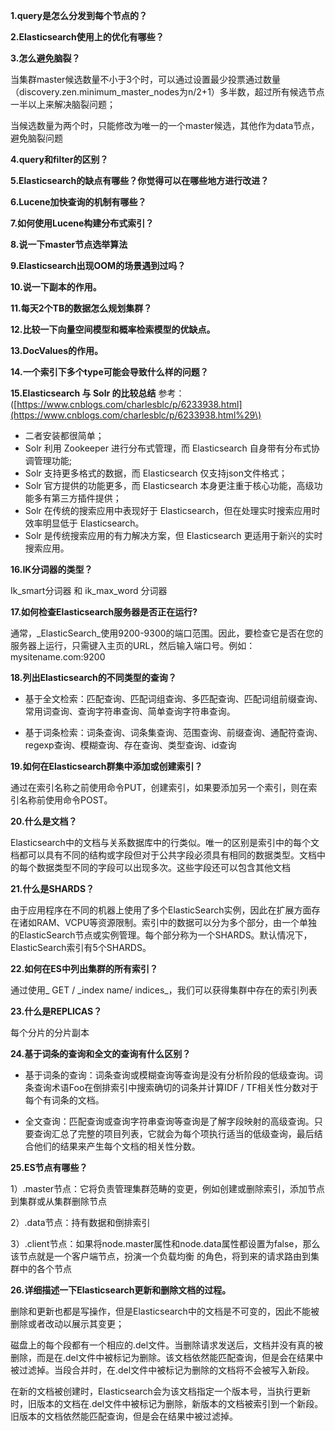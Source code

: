 **1.query是怎么分发到每个节点的？**

**2.Elasticsearch使用上的优化有哪些？**

**3.怎么避免脑裂？**

当集群master候选数量不小于3个时，可以通过设置最少投票通过数量（discovery.zen.minimum\_master\_nodes为n/2+1）多半数，超过所有候选节点一半以上来解决脑裂问题；

当候选数量为两个时，只能修改为唯一的一个master候选，其他作为data节点，避免脑裂问题

**4.query和filter的区别？**

**5.Elasticsearch的缺点有哪些？你觉得可以在哪些地方进行改进？**

**6.Lucene加快查询的机制有哪些？**

**7.如何使用Lucene构建分布式索引？**

**8.说一下master节点选举算法**

**9.Elasticsearch出现OOM的场景遇到过吗？**

**10.说一下副本的作用。**

**11.每天2个TB的数据怎么规划集群？**

**12.比较一下向量空间模型和概率检索模型的优缺点。**

**13.DocValues的作用。**

**14.一个索引下多个type可能会导致什么样的问题？**

**15.Elasticsearch 与 Solr 的比较总结** 参考：\([https://www.cnblogs.com/charlesblc/p/6233938.html](https://www.cnblogs.com/charlesblc/p/6233938.html%29\)

* 二者安装都很简单；
* Solr 利用 Zookeeper 进行分布式管理，而 Elasticsearch 自身带有分布式协调管理功能;
* Solr 支持更多格式的数据，而 Elasticsearch 仅支持json文件格式；
* Solr 官方提供的功能更多，而 Elasticsearch 本身更注重于核心功能，高级功能多有第三方插件提供；
* Solr 在传统的搜索应用中表现好于 Elasticsearch，但在处理实时搜索应用时效率明显低于 Elasticsearch。
* Solr 是传统搜索应用的有力解决方案，但 Elasticsearch 更适用于新兴的实时搜索应用。

**16.IK分词器的类型？**

Ik\_smart分词器 和 ik\_max\_word 分词器

**17.如何检查Elasticsearch服务器是否正在运行?**

通常，_ElasticSearch_使用9200-9300的端口范围。因此，要检查它是否在您的服务器上运行，只需键入主页的URL，然后输入端口号。例如：mysitename.com:9200

**18.列出Elasticsearch的不同类型的查询？**

* 基于全文检索：匹配查询、匹配词组查询、多匹配查询、匹配词组前缀查询、常用词查询、查询字符串查询、简单查询字符串查询。

* 基于词条检索：词条查询、词条集查询、范围查询、前缀查询、通配符查询、regexp查询、模糊查询、存在查询、类型查询、id查询

**19.如何在Elasticsearch群集中添加或创建索引？**

通过在索引名称之前使用命令PUT，创建索引，如果要添加另一个索引，则在索引名称前使用命令POST。

**20.什么是文档？**

Elasticsearch中的文档与关系数据库中的行类似。唯一的区别是索引中的每个文档都可以具有不同的结构或字段但对于公共字段必须具有相同的数据类型。文档中的每个数据类型不同的字段可以出现多次。这些字段还可以包含其他文档

**21.什么是SHARDS？**

由于应用程序在不同的机器上使用了多个ElasticSearch实例，因此在扩展方面存在诸如RAM、VCPU等资源限制。索引中的数据可以分为多个部分，由一个单独的ElasticSearch节点或实例管理。每个部分称为一个SHARDS。默认情况下，ElasticSearch索引有5个SHARDS。

**22.如何在ES中列出集群的所有索引？**

通过使用_ GET / \_index name/ indices_，我们可以获得集群中存在的索引列表

**23.什么是REPLICAS？**

每个分片的分片副本

**24.基于词条的查询和全文的查询有什么区别？**

* 基于词条的查询：词条查询或模糊查询等查询是没有分析阶段的低级查询。词条查询术语Foo在倒排索引中搜索确切的词条并计算IDF / TF相关性分数对于每个有词条的文档。

* 全文查询：匹配查询或查询字符串查询等查询是了解字段映射的高级查询。只要查询汇总了完整的项目列表，它就会为每个项执行适当的低级查询，最后结合他们的结果来产生每个文档的相关性分数。

**25.ES节点有哪些？**

1）.master节点：它将负责管理集群范畴的变更，例如创建或删除索引，添加节点到集群或从集群删除节点

2）.data节点：持有数据和倒排索引

3）.client节点：如果将node.master属性和node.data属性都设置为false，那么该节点就是一个客户端节点，扮演一个负载均衡 的角色，将到来的请求路由到集群中的各个节点

**26.详细描述一下Elasticsearch更新和删除文档的过程。**

删除和更新也都是写操作，但是Elasticsearch中的文档是不可变的，因此不能被删除或者改动以展示其变更；

磁盘上的每个段都有一个相应的.del文件。当删除请求发送后，文档并没有真的被删除，而是在.del文件中被标记为删除。该文档依然能匹配查询，但是会在结果中被过滤掉。当段合并时，在.del文件中被标记为删除的文档将不会被写入新段。

在新的文档被创建时，Elasticsearch会为该文档指定一个版本号，当执行更新时，旧版本的文档在.del文件中被标记为删除，新版本的文档被索引到一个新段。旧版本的文档依然能匹配查询，但是会在结果中被过滤掉。

